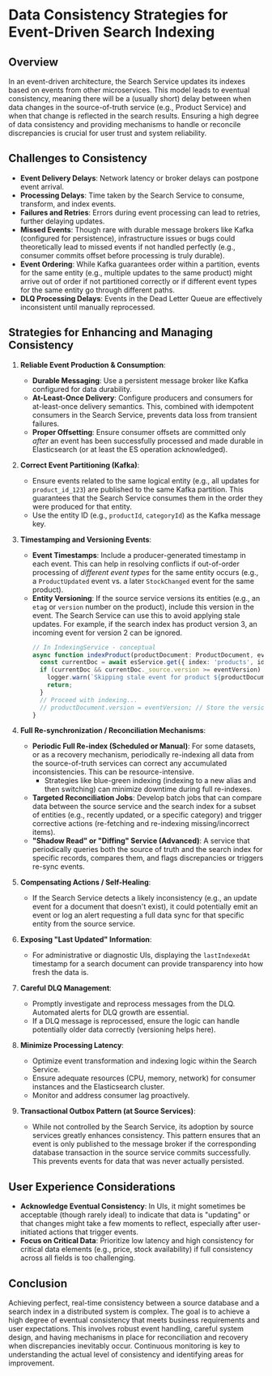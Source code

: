 # Data Consistency Strategies for Event-Driven Search Indexing

## Overview

In an event-driven architecture, the Search Service updates its indexes based on events from other microservices. This model leads to eventual consistency, meaning there will be a (usually short) delay between when data changes in the source-of-truth service (e.g., Product Service) and when that change is reflected in the search results. Ensuring a high degree of data consistency and providing mechanisms to handle or reconcile discrepancies is crucial for user trust and system reliability.

## Challenges to Consistency

*   **Event Delivery Delays**: Network latency or broker delays can postpone event arrival.
*   **Processing Delays**: Time taken by the Search Service to consume, transform, and index events.
*   **Failures and Retries**: Errors during event processing can lead to retries, further delaying updates.
*   **Missed Events**: Though rare with durable message brokers like Kafka (configured for persistence), infrastructure issues or bugs could theoretically lead to missed events if not handled perfectly (e.g., consumer commits offset before processing is truly durable).
*   **Event Ordering**: While Kafka guarantees order within a partition, events for the same entity (e.g., multiple updates to the same product) might arrive out of order if not partitioned correctly or if different event types for the same entity go through different paths.
*   **DLQ Processing Delays**: Events in the Dead Letter Queue are effectively inconsistent until manually reprocessed.

## Strategies for Enhancing and Managing Consistency

1.  **Reliable Event Production & Consumption**:
    *   **Durable Messaging**: Use a persistent message broker like Kafka configured for data durability.
    *   **At-Least-Once Delivery**: Configure producers and consumers for at-least-once delivery semantics. This, combined with idempotent consumers in the Search Service, prevents data loss from transient failures.
    *   **Proper Offsetting**: Ensure consumer offsets are committed only *after* an event has been successfully processed and made durable in Elasticsearch (or at least the ES operation acknowledged).

2.  **Correct Event Partitioning (Kafka)**:
    *   Ensure events related to the same logical entity (e.g., all updates for `product_id_123`) are published to the same Kafka partition. This guarantees that the Search Service consumes them in the order they were produced for that entity.
    *   Use the entity ID (e.g., `productId`, `categoryId`) as the Kafka message key.

3.  **Timestamping and Versioning Events**:
    *   **Event Timestamps**: Include a producer-generated timestamp in each event. This can help in resolving conflicts if out-of-order processing of *different event types* for the same entity occurs (e.g., a `ProductUpdated` event vs. a later `StockChanged` event for the same product).
    *   **Entity Versioning**: If the source service versions its entities (e.g., an `etag` or `version` number on the product), include this version in the event. The Search Service can use this to avoid applying stale updates. For example, if the search index has product version 3, an incoming event for version 2 can be ignored.
        ```typescript
        // In IndexingService - conceptual
        async function indexProduct(productDocument: ProductDocument, eventVersion: number) {
          const currentDoc = await esService.get({ index: 'products', id: productDocument.id }).catch(() => null);
          if (currentDoc && currentDoc._source.version >= eventVersion) {
            logger.warn(`Skipping stale event for product ${productDocument.id}. Index version: ${currentDoc._source.version}, Event version: ${eventVersion}`);
            return;
          }
          // Proceed with indexing...
          // productDocument.version = eventVersion; // Store the version in ES
        }
        ```

4.  **Full Re-synchronization / Reconciliation Mechanisms**:
    *   **Periodic Full Re-index (Scheduled or Manual)**: For some datasets, or as a recovery mechanism, periodically re-indexing all data from the source-of-truth services can correct any accumulated inconsistencies. This can be resource-intensive.
        *   Strategies like blue-green indexing (indexing to a new alias and then switching) can minimize downtime during full re-indexes.
    *   **Targeted Reconciliation Jobs**: Develop batch jobs that can compare data between the source service and the search index for a subset of entities (e.g., recently updated, or a specific category) and trigger corrective actions (re-fetching and re-indexing missing/incorrect items).
    *   **"Shadow Read" or "Diffing" Service (Advanced)**: A service that periodically queries both the source of truth and the search index for specific records, compares them, and flags discrepancies or triggers re-sync events.

5.  **Compensating Actions / Self-Healing**:
    *   If the Search Service detects a likely inconsistency (e.g., an update event for a document that doesn't exist), it could potentially emit an event or log an alert requesting a full data sync for that specific entity from the source service.

6.  **Exposing "Last Updated" Information**:
    *   For administrative or diagnostic UIs, displaying the `lastIndexedAt` timestamp for a search document can provide transparency into how fresh the data is.

7.  **Careful DLQ Management**:
    *   Promptly investigate and reprocess messages from the DLQ. Automated alerts for DLQ growth are essential.
    *   If a DLQ message is reprocessed, ensure the logic can handle potentially older data correctly (versioning helps here).

8.  **Minimize Processing Latency**:
    *   Optimize event transformation and indexing logic within the Search Service.
    *   Ensure adequate resources (CPU, memory, network) for consumer instances and the Elasticsearch cluster.
    *   Monitor and address consumer lag proactively.

9.  **Transactional Outbox Pattern (at Source Services)**:
    *   While not controlled by the Search Service, its adoption by source services greatly enhances consistency. This pattern ensures that an event is only published to the message broker if the corresponding database transaction in the source service commits successfully. This prevents events for data that was never actually persisted.

## User Experience Considerations

*   **Acknowledge Eventual Consistency**: In UIs, it might sometimes be acceptable (though rarely ideal) to indicate that data is "updating" or that changes might take a few moments to reflect, especially after user-initiated actions that trigger events.
*   **Focus on Critical Data**: Prioritize low latency and high consistency for critical data elements (e.g., price, stock availability) if full consistency across all fields is too challenging.

## Conclusion

Achieving perfect, real-time consistency between a source database and a search index in a distributed system is complex. The goal is to achieve a high degree of eventual consistency that meets business requirements and user expectations. This involves robust event handling, careful system design, and having mechanisms in place for reconciliation and recovery when discrepancies inevitably occur. Continuous monitoring is key to understanding the actual level of consistency and identifying areas for improvement.
